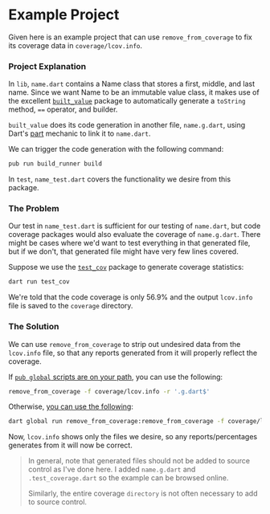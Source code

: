 # Example Project
Given here is an example project that can use `remove_from_coverage` to fix its coverage data in `coverage/lcov.info`.

### Project Explanation
In `lib`, `name.dart` contains a Name class that stores a first, middle, and last name. Since we want Name to be an immutable value class, it makes use of the excellent [`built_value`](https://pub.dev/packages/built_value) package to automatically generate a `toString` method, `==` operator, and builder.

`built_value` does its code generation in another file, `name.g.dart`, using Dart's [part](https://stackoverflow.com/questions/27763378/when-to-use-part-part-of-versus-import-export-in-dart) mechanic to link it to `name.dart`.

We can trigger the code generation with the following command:

```bash
pub run build_runner build
```

In `test`, `name_test.dart` covers the functionality we desire from this package.

### The Problem
Our test in `name_test.dart` is sufficient for our testing of `name.dart`, but code coverage packages would also evaluate the coverage of `name.g.dart`. There might be cases where we'd want to test everything in that generated file, but if we don't, that generated file might have very few lines covered.

Suppose we use the [`test_cov`](https://pub.dev/packages/test_cov) package to generate coverage statistics:

```bash
dart run test_cov
```

We're told that the code coverage is only 56.9% and the output `lcov.info` file is saved to the `coverage` directory.

### The Solution

We can use `remove_from_coverage` to strip out undesired data from the `lcov.info` file, so that any reports generated from it will properly reflect the coverage.

If [`pub global` scripts are on your path](https://dart.dev/tools/pub/cmd/pub-global#running-a-script-from-your-path), you can use the following:

```bash
remove_from_coverage -f coverage/lcov.info -r '.g.dart$'
```

Otherwise, [you can use the following](https://dart.dev/tools/pub/cmd/pub-global#running-a-script-using-pub-global-run):

```bash
dart global run remove_from_coverage:remove_from_coverage -f coverage/lcov.info -r '.g.dart$'
```

Now, `lcov.info` shows only the files we desire, so any reports/percentages generates from it will now be correct.

> In general, note that generated files should not be added to source control as I've done here. I added `name.g.dart` and `.test_coverage.dart` so the example can be browsed online.
>
> Similarly, the entire coverage `directory` is not often necessary to add to source control.
